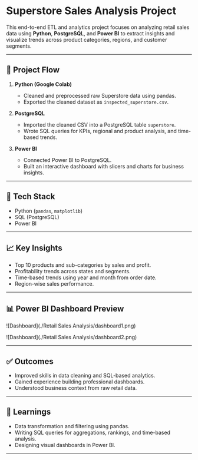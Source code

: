 
# Superstore Sales Analysis Project

This end-to-end ETL and analytics project focuses on analyzing retail sales data using **Python**, **PostgreSQL**, and **Power BI** to extract insights and visualize trends across product categories, regions, and customer segments.

---

## 🚀 Project Flow

1. **Python (Google Colab)**
   - Cleaned and preprocessed raw Superstore data using pandas.
   - Exported the cleaned dataset as `inspected_superstore.csv`.

2. **PostgreSQL**
   - Imported the cleaned CSV into a PostgreSQL table `superstore`.
   - Wrote SQL queries for KPIs, regional and product analysis, and time-based trends.

3. **Power BI**
   - Connected Power BI to PostgreSQL.
   - Built an interactive dashboard with slicers and charts for business insights.

---

## 🧰 Tech Stack
- Python (`pandas`, `matplotlib`)
- SQL (PostgreSQL)
- Power BI

---

## 📈 Key Insights
- Top 10 products and sub-categories by sales and profit.
- Profitability trends across states and segments.
- Time-based trends using year and month from order date.
- Region-wise sales performance.

---

## 📊 Power BI Dashboard Preview

![Dashboard](./Retail Sales Analysis/dashboard1.png)

![Dashboard](./Retail Sales Analysis/dashboard2.png)


---

## ✅ Outcomes
- Improved skills in data cleaning and SQL-based analytics.
- Gained experience building professional dashboards.
- Understood business context from raw retail data.

---

## 📘 Learnings
- Data transformation and filtering using pandas.
- Writing SQL queries for aggregations, rankings, and time-based analysis.
- Designing visual dashboards in Power BI.

---


